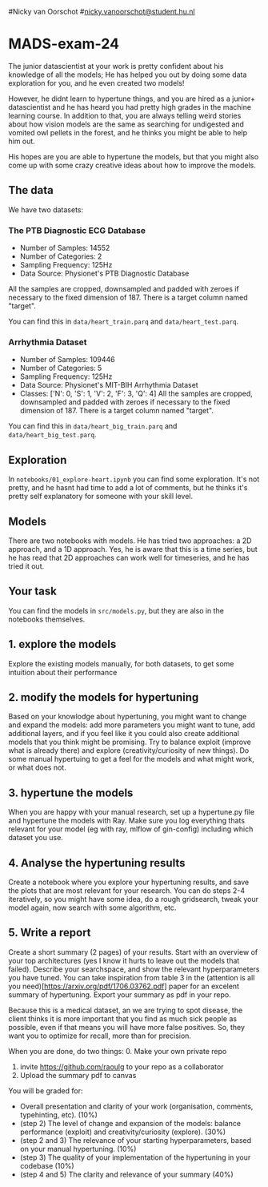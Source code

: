 #Nicky van Oorschot
#nicky.vanoorschot@student.hu.nl

# MADS-exam-24
The junior datascientist at your work is pretty confident about his knowledge of all the models; He has helped you out by doing some data exploration for you, and he even created two models!

However, he didnt learn to hypertune things, and you are hired as a junior+ datascientist and he has heard you had pretty high grades in the machine learning course.
In addition to that, you are always telling weird stories about how vision models are the same as searching for undigested and vomited owl pellets in the forest, and he thinks you might be able to help him out.

His hopes are you are able to hypertune the models, but that you might also come up with some crazy creative ideas about how to improve the models.

## The data
We have two datasets:
### The PTB Diagnostic ECG Database

- Number of Samples: 14552
- Number of Categories: 2
- Sampling Frequency: 125Hz
- Data Source: Physionet's PTB Diagnostic Database

All the samples are cropped, downsampled and padded with zeroes if necessary to the fixed dimension of 187. There is a target column named "target".

You can find this in `data/heart_train.parq` and `data/heart_test.parq`.

### Arrhythmia Dataset

- Number of Samples: 109446
- Number of Categories: 5
- Sampling Frequency: 125Hz
- Data Source: Physionet's MIT-BIH Arrhythmia Dataset
- Classes: ['N': 0, 'S': 1, 'V': 2, 'F': 3, 'Q': 4]
All the samples are cropped, downsampled and padded with zeroes if necessary to the fixed dimension of 187. There is a target column named "target".

You can find this in `data/heart_big_train.parq` and `data/heart_big_test.parq`.

## Exploration
In `notebooks/01_explore-heart.ipynb` you can find some exploration. It's not pretty, and
he hasnt had time to add a lot of comments, but he thinks it's pretty self explanatory for
someone with your skill level.

## Models
There are two notebooks with models. He has tried two approaches: a 2D approach, and a 1D approach. Yes, he is aware that this is a time series, but he has read that 2D approaches can work well for timeseries, and he has tried it out.

## Your task
You can find the models in `src/models.py`, but they are also in the notebooks themselves.

## 1. explore the models
Explore the existing models manually, for both datasets, to get some intuition about their performance
## 2. modify the models for hypertuning
Based on your knowlodge about hypertuning, you might want to change and expand the models: add more parameters you might want to tune, add additional layers, and if you feel like it you could also create additional models that you think might be promising. Try to balance exploit (improve what is already there) and explore (creativity/curiosity of new things).
Do some manual hypertuing to get a feel for the models and what might work, or what does not.
## 3. hypertune the models
When you are happy with your manual research, set up a hypertune.py file and hypertune the models with Ray. Make sure you log everything thats relevant for your model (eg with ray, mlflow of gin-config) including which dataset you use.
## 4. Analyse the hypertuning results
Create a notebook where you explore your hypertuning results, and save the plots that are most relevant for your research.
You can do steps 2-4 iteratively, so you might have some idea, do a rough gridsearch, tweak your model again, now search with some algorithm, etc.

## 5. Write a report
Create a short summary (2 pages) of your results.
Start with an overview of your top architectures (yes I know it hurts to leave out the models that failed).
Describe your searchspace, and show the relevant hyperparameters you have tuned.
You can take inspiration from table 3 in the (attention is all you need)[https://arxiv.org/pdf/1706.03762.pdf] paper for an excelent summary of hypertuning. Export your summary as pdf in your repo.

Because this is a medical dataset, an we are trying to spot disease, the client thinks it is more important that you find as much sick people as possible, even if that means you will have more false positives. So, they want you to optimize for recall, more than for precision.

When you are done, do two things:
0. Make your own private repo
1. invite https://github.com/raoulg to your repo as a collaborator
2. Upload the summary pdf to canvas

You will be graded for:
- Overall presentation and clarity of your work (organisation, comments, typehinting, etc). (10%)
- (step 2) The level of change and expansion of the models: balance performance (exploit) and creativity/curiosity (explore). (30%)
- (step 2 and 3) The relevance of your starting hyperparameters, based on your manual hypertuning. (10%)
- (step 3) The quality of your implementation of the hypertuning in your codebase (10%)
- (step 4 and 5) The clarity and relevance of your summary (40%)